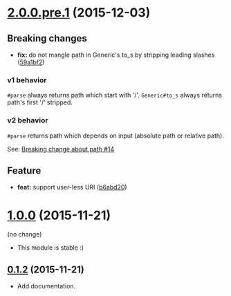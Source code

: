 <a name="2.0.0.pre.1"></a>
# [2.0.0.pre.1](https://github.com/packsaddle/ruby-uri-ssh_git/compare/v1.0.0...v2.0.0.pre.1) (2015-12-03)

## Breaking changes

* **fix:** do not mangle path in Generic's to_s by stripping leading slashes ([59a1bf2](https://github.com/packsaddle/ruby-uri-ssh_git/commit/59a1bf2))


### v1 behavior

`#parse` always returns path which start with '/'.
`Generic#to_s` always returns path's first '/' stripped.

### v2 behavior

`#parse` returns path which depends on input (absolute path or relative path).

See: [Breaking change about path #14](https://github.com/packsaddle/ruby-uri-ssh_git/issues/14)


## Feature

* **feat:** support user-less URI ([b6abd20](https://github.com/packsaddle/ruby-uri-ssh_git/commit/b6abd20))


<a name="1.0.0"></a>
# [1.0.0](https://github.com/packsaddle/ruby-uri-ssh_git/compare/v0.1.2...v1.0.0) (2015-11-21)

(no change)

* This module is stable :)


<a name="0.1.2"></a>
## [0.1.2](https://github.com/packsaddle/ruby-uri-ssh_git/compare/v0.1.1...v0.1.2) (2015-11-21)

* Add documentation.
